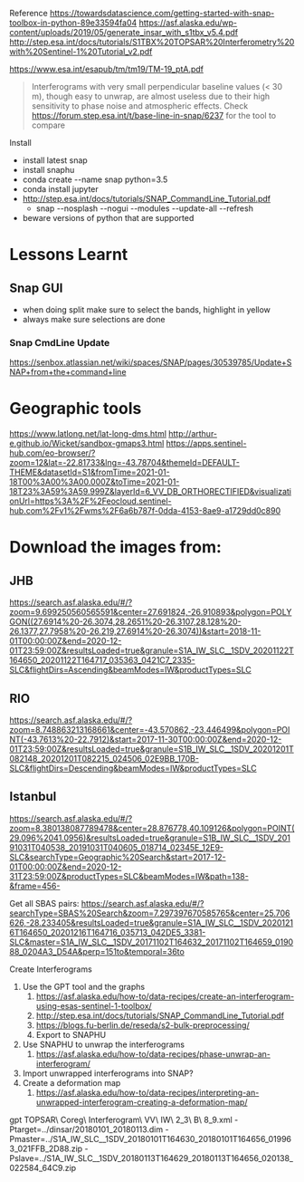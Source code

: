 Reference
https://towardsdatascience.com/getting-started-with-snap-toolbox-in-python-89e33594fa04
https://asf.alaska.edu/wp-content/uploads/2019/05/generate_insar_with_s1tbx_v5.4.pdf
http://step.esa.int/docs/tutorials/S1TBX%20TOPSAR%20Interferometry%20with%20Sentinel-1%20Tutorial_v2.pdf

https://www.esa.int/esapub/tm/tm19/TM-19_ptA.pdf
> Interferograms with very small perpendicular baseline values (< 30 m), though easy to unwrap, are almost useless due to their high sensitivity to phase noise and atmospheric effects. 
> Check https://forum.step.esa.int/t/base-line-in-snap/6237 for the tool to compare

Install
* install latest snap
* install snaphu
* conda create --name snap python=3.5
* conda install jupyter
* http://step.esa.int/docs/tutorials/SNAP_CommandLine_Tutorial.pdf
    * snap --nosplash --nogui --modules --update-all --refresh
* beware versions of python that are supported

# Lessons Learnt
## Snap GUI
* when doing split make sure to select the bands, highlight in yellow
* always make sure selections are done

### Snap CmdLine Update
https://senbox.atlassian.net/wiki/spaces/SNAP/pages/30539785/Update+SNAP+from+the+command+line

# Geographic tools
https://www.latlong.net/lat-long-dms.html
http://arthur-e.github.io/Wicket/sandbox-gmaps3.html
https://apps.sentinel-hub.com/eo-browser/?zoom=12&lat=-22.81733&lng=-43.78704&themeId=DEFAULT-THEME&datasetId=S1&fromTime=2021-01-18T00%3A00%3A00.000Z&toTime=2021-01-18T23%3A59%3A59.999Z&layerId=6_VV_DB_ORTHORECTIFIED&visualizationUrl=https%3A%2F%2Feocloud.sentinel-hub.com%2Fv1%2Fwms%2F6a6b787f-0dda-4153-8ae9-a1729dd0c890


# Download the images from:

## JHB
https://search.asf.alaska.edu/#/?zoom=9.699250560565591&center=27.691824,-26.910893&polygon=POLYGON((27.6914%20-26.3074,28.2651%20-26.3107,28.128%20-26.1377,27.7958%20-26.219,27.6914%20-26.3074))&start=2018-11-01T00:00:00Z&end=2020-12-01T23:59:00Z&resultsLoaded=true&granule=S1A_IW_SLC__1SDV_20201122T164650_20201122T164717_035363_0421C7_2335-SLC&flightDirs=Ascending&beamModes=IW&productTypes=SLC

## RIO
https://search.asf.alaska.edu/#/?zoom=8.748863213168661&center=-43.570862,-23.446499&polygon=POINT(-43.7613%20-22.7912)&start=2017-11-30T00:00:00Z&end=2020-12-01T23:59:00Z&resultsLoaded=true&granule=S1B_IW_SLC__1SDV_20201201T082148_20201201T082215_024506_02E9BB_170B-SLC&flightDirs=Descending&beamModes=IW&productTypes=SLC

## Istanbul
https://search.asf.alaska.edu/#/?zoom=8.380138087789478&center=28.876778,40.109126&polygon=POINT(29.096%2041.0956)&resultsLoaded=true&granule=S1B_IW_SLC__1SDV_20191031T040538_20191031T040605_018714_02345E_12E9-SLC&searchType=Geographic%20Search&start=2017-12-01T00:00:00Z&end=2020-12-31T23:59:00Z&productTypes=SLC&beamModes=IW&path=138-&frame=456-


Get all SBAS pairs:
https://search.asf.alaska.edu/#/?searchType=SBAS%20Search&zoom=7.297397670585765&center=25.706626,-28.233405&resultsLoaded=true&granule=S1A_IW_SLC__1SDV_20201216T164650_20201216T164716_035713_042DE5_3381-SLC&master=S1A_IW_SLC__1SDV_20171102T164632_20171102T164659_019088_0204A3_D54A&perp=151to&temporal=36to

Create Interferograms 
1. Use the GPT tool and the graphs
    1. https://asf.alaska.edu/how-to/data-recipes/create-an-interferogram-using-esas-sentinel-1-toolbox/    
    2. http://step.esa.int/docs/tutorials/SNAP_CommandLine_Tutorial.pdf
    3. https://blogs.fu-berlin.de/reseda/s2-bulk-preprocessing/ 
    4. Export to SNAPHU
2. Use SNAPHU to unwrap the interferograms
    1. https://asf.alaska.edu/how-to/data-recipes/phase-unwrap-an-interferogram/
3. Import unwrapped interferograms into SNAP?
4. Create a deformation map
    1. https://asf.alaska.edu/how-to/data-recipes/interpreting-an-unwrapped-interferogram-creating-a-deformation-map/

gpt TOPSAR\ Coreg\ Interferogram\ VV\ IW\ 2_3\ B\ 8_9.xml -Ptarget=../dinsar/20180101_20180113.dim -Pmaster=../S1A_IW_SLC__1SDV_20180101T164630_20180101T164656_019963_021FFB_2D88.zip -Pslave=../S1A_IW_SLC__1SDV_20180113T164629_20180113T164656_020138_022584_64C9.zip
